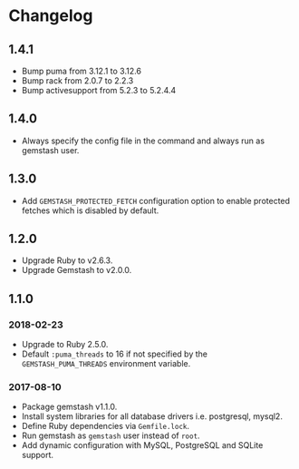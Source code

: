 # Changelog

## 1.4.1

* Bump puma from 3.12.1 to 3.12.6
* Bump rack from 2.0.7 to 2.2.3
* Bump activesupport from 5.2.3 to 5.2.4.4

## 1.4.0

* Always specify the config file in the command and always run as gemstash user.

## 1.3.0

* Add `GEMSTASH_PROTECTED_FETCH` configuration option to enable protected
  fetches which is disabled by default.

## 1.2.0

* Upgrade Ruby to v2.6.3.
* Upgrade Gemstash to v2.0.0.

## 1.1.0

### 2018-02-23

* Upgrade to Ruby 2.5.0.
* Default `:puma_threads` to 16 if not specified by the `GEMSTASH_PUMA_THREADS` environment variable.

### 2017-08-10

* Package gemstash v1.1.0.
* Install system libraries for all database drivers i.e. postgresql, mysql2.
* Define Ruby dependencies via `Gemfile.lock`.
* Run gemstash as `gemstash` user instead of `root`.
* Add dynamic configuration with MySQL, PostgreSQL and SQLite support.
